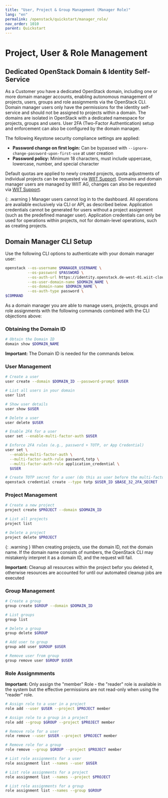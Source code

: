 ```yaml
---
title: "User, Project & Group Management (Manager Role)"
lang: "en"
permalink: /openstack/quickstart/manager_role/
nav_order: 1010
parent: Quickstart
---
```


# Project, User & Role Management

## Dedicated OpenStack Domain & Identity Self-Service

As a Customer you have a dedicated OpenStack domain, including one or more domain manager accounts, enabling autonomous management of projects, users, groups and role assignments via the OpenStack CLI.
Domain manager users only have the permissions for the identity self-service and should not be assigned to projects within a domain.
The domains are isolated in OpenStack with a dedicated namespace for projects, groups and users.
User 2FA (Two-Factor Authentication) setup and enforcement can also be configured by the domain manager.

The following Keystone security compliance settings are applied:
  - **Password change on first login:** Can be bypassed with `--ignore-change-password-upon-first-use` at user creation
  - **Password policy:** Minimum 18 characters, must include uppercase, lowercase, number, and special character

Default quotas are applied to newly created projects, quota adjustments of individual projects can be requested via [WIIT Support](mailto:helpdesk.de@wiit.one).
Domains and domain manager users are managed by WIIT AG, changes can also be requested via [WIIT Support](mailto:helpdesk.de@wiit.one).

{: .warning }
Manager users cannot log in to the dashboard. All operations are available exclusively via CLI or API, as described below.
Application credentials cannot be generated for users without a project assignment (such as the predefined manager user).
Application credentials can only be used for operations within projects, not for domain-level operations, such as creating projects.

## Domain Manager CLI Setup

Use the following CLI options to authenticate with your domain manager user:
```bash
openstack --os-username $MANAGER_USERNAME \
          --os-password $PASSWORD \
          --os-auth-url https://identity.openstack.de-west-01.wiit-cloud.io/v3 \
          --os-user-domain-name $DOMAIN_NAME \
          --os-domain-name $DOMAIN_NAME \
          --os-auth-type password \
$COMMAND
```

As a domain manager you are able to manage users, projects, groups and role assignments with the following commands combined with the CLI objections above: 

### Obtaining the Domain ID
```bash
# Obtain the Domain ID
domain show $DOMAIN_NAME
```
**Important:** The Domain ID is needed for the commands below.

### User Management

```bash
# Create a user
user create --domain $DOMAIN_ID --password-prompt $USER

# List all users in your domain
user list

# Show user details
user show $USER

# Delete a user
user delete $USER

# Enable 2FA for a user
user set --enable-multi-factor-auth $USER

# Enforce 2FA rules (e.g., password + TOTP, or App Credential)
user set \
  --enable-multi-factor-auth \
  --multi-factor-auth-rule password,totp \
  --multi-factor-auth-rule application_credential \
  $USER

# Create TOTP secret for a user (do this as user before the multi-factor-auth-rule is applied from the manager)
openstack credential create --type totp $USER_ID $BASE_32_2FA_SECRET
```

### Project Management
```bash
# Create a new project
project create $PROJECT --domain $DOMAIN_ID

# List all projects
project list

# Delete a project
project delete $PROJECT
```
{: .warning }
When creating projects, use the domain ID, not the domain name.
If the domain name consists of numbers, the OpenStack CLI may mistakenly interpret it as a domain ID, and the request will fail.

**Important:** Cleanup all resources within the project befor you deleted it, otherwise resources are accounted for until our automated cleanup jobs are executed

### Group Management
```bash
# Create a group
group create $GROUP --domain $DOMAIN_ID

# List groups
group list

# Delete a group
group delete $GROUP

# Add user to group
group add user $GROUP $USER

# Remove user from group
group remove user $GROUP $USER
```

### Role Assignmments

**Important:** Only assign the "member" Role - the "reader" role is available in the system but the effective permissions are not read-only when using the "reader" role.

```bash
# Assign role to a user in a project
role add --user $USER --project $PROJECT member

# Assign role to a group in a project
role add --group $GROUP --project $PROJECT member

# Remove role for a user
role remove --user $USER --project $PROJECT member

# Remove role for a group
role remove --group $GROUP --project $PROJECT member

# List role assignments for a user
role assignment list --names --user $USER

# List role assignments for a project
role assignment list --names --project $PROJECT

# List role assignments for a group
role assignment list --names --group $GROUP
```
